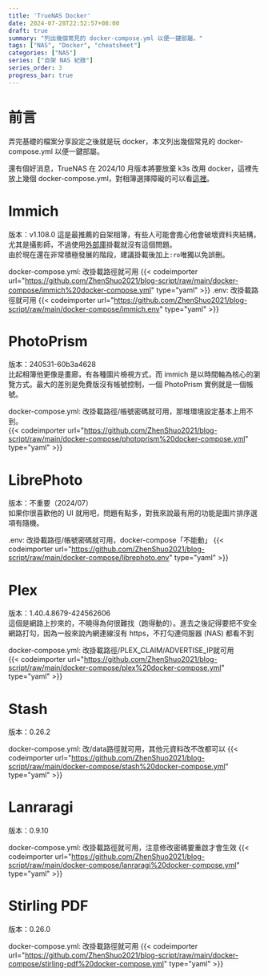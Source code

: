 ```yaml
---
title: 'TrueNAS Docker'
date: 2024-07-28T22:52:57+08:00
draft: true
summary: "列出幾個常見的 docker-compose.yml 以便一鍵部屬。"
tags: ["NAS", "Docker", "cheatsheet"]
categories: ["NAS"]
series: ["自架 NAS 紀錄"]
series_order: 3
progress_bar: true
---
```


# 前言

弄完基礎的檔案分享設定之後就是玩 docker，本文列出幾個常見的 docker-compose.yml 以便一鍵部屬。

還有個好消息，TrueNAS 在 2024/10 月版本將要放棄 k3s 改用 docker，這裡先放上幾個 docker-compose.yml，對相簿選擇障礙的可以看[這裡](https://github.com/meichthys/foss_photo_libraries)。

# Immich

版本：v1.108.0
這是最推薦的自架相簿，有些人可能會擔心他會破壞資料夾結構，尤其是攝影師，不過使用[外部庫](https://immich.app/docs/guides/external-library/)掛載就沒有這個問題。  
由於現在還在非常積極發展的階段，建議掛載後加上`:ro`唯獨以免誤刪。

docker-compose.yml: 改掛載路徑就可用
{{< codeimporter url="https://github.com/ZhenShuo2021/blog-script/raw/main/docker-compose/immich%20docker-compose.yml" type="yaml" >}}
.env: 改掛載路徑就可用
{{< codeimporter url="https://github.com/ZhenShuo2021/blog-script/raw/main/docker-compose/immich.env" type="yaml" >}}

# PhotoPrism

版本：240531-60b3a4628  
比起相簿他更像是畫廊，有各種圖片檢視方式，而 immich 是以時間軸為核心的瀏覽方式。最大的差別是免費版沒有帳號控制，一個 PhotoPrism 實例就是一個帳號。  

docker-compose.yml: 改掛載路徑/帳號密碼就可用，那堆環境設定基本上用不到。  
{{< codeimporter url="https://github.com/ZhenShuo2021/blog-script/raw/main/docker-compose/photoprism%20docker-compose.yml" type="yaml" >}}

# LibrePhoto

版本：不重要（2024/07）  
如果你很喜歡他的 UI 就用吧，問題有點多，對我來說最有用的功能是圖片排序選項有隨機。  

.env: 改掛載路徑/帳號密碼就可用，docker-compose「不能動」
{{< codeimporter url="https://github.com/ZhenShuo2021/blog-script/raw/main/docker-compose/librephoto.env" type="yaml" >}}

# Plex

版本：1.40.4.8679-424562606  
這個是網路上抄來的，不曉得為何很難找（跑得動的）。進去之後記得要把不安全網路打勾，因為一般來說內網連線沒有 https，不打勾連伺服器 (NAS) 都看不到  

docker-compose.yml: 改掛載路徑/PLEX_CLAIM/ADVERTISE_IP就可用  
{{< codeimporter url="https://github.com/ZhenShuo2021/blog-script/raw/main/docker-compose/plex%20docker-compose.yml" type="yaml" >}}

# Stash

版本：0.26.2  

docker-compose.yml: 改/data路徑就可用，其他元資料改不改都可以
{{< codeimporter url="https://github.com/ZhenShuo2021/blog-script/raw/main/docker-compose/stash%20docker-compose.yml" type="yaml" >}}

# Lanraragi

版本：0.9.10  

docker-compose.yml: 改掛載路徑就可用，注意修改密碼要重啟才會生效
{{< codeimporter url="https://github.com/ZhenShuo2021/blog-script/raw/main/docker-compose/lanraragi%20docker-compose.yml" type="yaml" >}}

# Stirling PDF

版本：0.26.0  

docker-compose.yml: 改掛載路徑就可用
{{< codeimporter url="https://github.com/ZhenShuo2021/blog-script/raw/main/docker-compose/stirling-pdf%20docker-compose.yml" type="yaml" >}}
